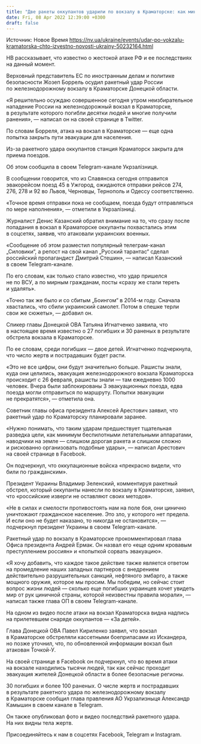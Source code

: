 ```yaml
---
title: "Две ракеты оккупантов ударили по вокзалу в Краматорске: как минимум 27 человек погибли и 30 ранены — что известно на данный момент"
date: Fri, 08 Apr 2022 12:39:00 +0300
draft: false
---
```

Источник: Новое Время https://nv.ua/ukraine/events/udar-po-vokzalu-kramatorska-chto-izvestno-novosti-ukrainy-50232164.html


НВ рассказывает, что известно о жестокой атаке РФ и ее последствиях на данный момент.

Верховный представитель ЕС по иностранным делам и политике безопасности Жозеп Боррель осудил ракетный удар России по железнодорожному вокзалу в Краматорске Донецкой области.

«Я решительно осуждаю совершенное сегодня утром неизбирательное нападение России на железнодорожный вокзал в Краматорске, в результате которого погибли десятки людей и многие получили ранения», — написал он на своей странице в Twitter.

По словам Борреля, атака на вокзал в Краматорске — еще одна попытка закрыть пути эвакуации для населения.

Из-за ракетного удара оккупантов станция Краматорск закрыта для приема поездов.

Об этом сообщила в своем Telegram-канале Укрзалізниця.

В сообщении говорится, что из Славянска сегодня отправится эвакорейсом поезд 45 в Ужгород, ожидаются отправки рейсов 274, 276, 278 и 92 во Львов, Черновцы, Тернополь и Одессу соответственно.

«Точное время отправки пока не сообщаем, поезда будут отправляться по мере наполнения», — отметили в Укрзалізниці.

Журналист Денис Казанский обратил внимание на то, что сразу после попадания в вокзал в Краматорске оккупанты похвастались этим в соцсетях, заявив, что атаковали украинских военных.

«Сообщение об этом разместил популярный телеграм-канал „Силовики“, а репост на свой канал „Русский тарантас“ сделал российский пропагандист Дмитрий Стешин», — написал Казанский в своем Telegram-канале.

По его словам, как только стало известно, что удар пришелся не по ВСУ, а по мирным гражданам, посты «сразу же стали тереть и удалять».

«Точно так же было и со сбитым „Боингом“ в 2014-м году. Сначала хвастались, что сбили украинский самолет. Потом в спешке терли свои же сюжеты», — добавил он.

Спикер главы Донецкой ОВА Татьяна Игнатченко заявила, что в настоящее время известно о 27 погибших и 30 раненых в результате обстрела вокзала в Краматорске.

По ее словам, среди погибших — двое детей. Игнатченко подчеркнула, что число жертв и пострадавших будет расти.

«Это не все цифры, они будут значительно больше. Рашисты знали, куда они целились, эвакуация железнодорожного вокзала Краматорска происходит с 26 февраля, рашисты знали — там ежедневно 1000 человек. Вчера были заблокированы 3 эвакуационных поезда, едва поезда могли отправиться по маршруту. Попытки эвакуации не прекратятся», — отметила она.

Советник главы офиса президента Алексей Арестович заявил, что ракетный удар по Краматорску планировали заранее.

«Нужно понимать, что таким ударам предшествует тщательная разведка цели, как минимум беспилотными летательными аппаратами, наводчики на земле — слишком дорогая ракета и слишком сложно и рискованно организовать подобные удары», — написал Арестович на своей странице в Facebook.

Он подчеркнул, что оккупационные войска «прекрасно видели, что били по гражданским».

Президент Украины Владимир Зеленский, комментируя ракетный обстрел, который оккупанты нанесли по вокзалу в Краматорске, заявил, что «российские изверги не оставляют своих методов».

«Не в силах и смелости противостоять нам на поле боя, они цинично уничтожают гражданское население. Это зло, у которого нет предела. И если оно не будет наказано, то никогда не остановится», — подчеркнул президент Украины в своем Telegram-канале.

Ракетный удар по вокзалу в Краматорске прокомментировал глава Офиса президента Андрей Ермак. Он назвал его «еще одним кровавым преступлением россиян» и «попыткой сорвать эвакуацию».

«Я хочу добавить, что каждое такое действие также является ответом на промедление наших западных партнеров с внедрением действительно разрушительных санкций, нефтяного эмбарго, а также мощного оружия, которое мы просим. Мы победим, но сейчас стоит вопрос жизни людей — сколько еще погибших украинцев хочет увидеть мир от рук циничной страны, которой неизвестны правила морали», — написал также глава ОП в своем Telegram-канале.

На одном из видео после атаки на вокзал Краматорска видна надпись на прилетевшем снаряде оккупантов — «За детей».

 Глава Донецкой ОВА Павел Кириленко заявил, что вокзал в Краматорске обстреляли кассетными боеприпасами из Искандера, но позже уточнил, что, по обновленной информации вокзал был атакован Точкой-У.

На своей странице в Facebook он подчеркнул, что во время атаки на вокзале находились тысячи людей, так как сейчас проходит эвакуация жителей Донецкой области в более безопасные регионы.

30 погибших и более 100 раненых. О числе жертв и пострадавших в результате ракетного удара по железнодорожному вокзалу в Краматорске сообщил глава правления АО Укрзализныця Александр Камышин в своем канале в Telegram.

Он также опубликовал фото и видео последствий ракетного удара. На них видны тела жертв.

Присоединяйтесь к нам в соцсетях Facebook, Telegram и Instagram.
